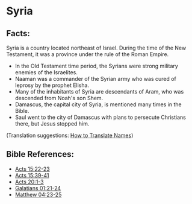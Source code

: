 # Syria #

## Facts: ##

Syria is a country located northeast of Israel. During the time of the New Testament, it was a province under the rule of the Roman Empire.

* In the Old Testament time period, the Syrians were strong military enemies of the Israelites.
* Naaman was a commander of the Syrian army who was cured of leprosy by the prophet Elisha.
* Many of the inhabitants of Syria are descendants of Aram, who was descended from Noah's son Shem.
* Damascus, the capital city of Syria, is mentioned many times in the Bible.
* Saul went to the city of Damascus with plans to persecute Christians there, but Jesus stopped him.

(Translation suggestions: [How to Translate Names](en/ta-vol1/translate/man/translate-names))



## Bible References: ##

* [Acts 15:22-23](en/tn/act/help/15/22)
* [Acts 15:39-41](en/tn/act/help/15/39)
* [Acts 20:1-3](en/tn/act/help/20/01)
* [Galatians 01:21-24](en/tn/gal/help/01/21)
* [Matthew 04:23-25](en/tn/mat/help/04/23)